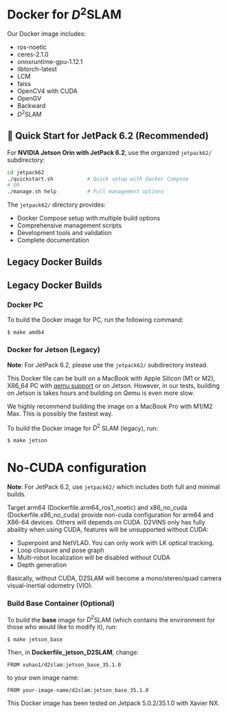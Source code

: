 # Docker for $D^2$SLAM

Our Docker image includes: 

- ros-noetic 
- ceres-2.1.0 
- onnxruntime-gpu-1.12.1 
- libtorch-latest 
- LCM 
- faiss 
- OpenCV4 with CUDA 
- OpenGV 
- Backward 
- $D^2$SLAM

## 🚀 Quick Start for JetPack 6.2 (Recommended)

For **NVIDIA Jetson Orin with JetPack 6.2**, use the organized `jetpack62/` subdirectory:

```bash
cd jetpack62
./quickstart.sh           # Quick setup with Docker Compose
# OR
./manage.sh help          # Full management options
```

The `jetpack62/` directory provides:
- Docker Compose setup with multiple build options
- Comprehensive management scripts
- Development tools and validation
- Complete documentation

## Legacy Docker Builds


## Legacy Docker Builds

### Docker PC

To build the Docker image for PC, run the following command:

```
$ make amd64
```

### Docker for Jetson (Legacy)

**Note**: For JetPack 6.2, please use the `jetpack62/` subdirectory instead.

This Docker file can be built on a MacBook with Apple Silicon (M1 or M2), X86_64 PC with [qemu support](https://www.stereolabs.com/docs/docker/building-arm-container-on-x86/) or on Jetson. However, in our tests, building on Jetson is takes hours and building on Qemu is even more slow.

We highly recommend building the image on a MacBook Pro with M1/M2 Max. This is possibly the fastest way.

To build the Docker image for $D^2$ SLAM (legacy), run:

```
$ make jetson
```

# No-CUDA configuration

**Note**: For JetPack 6.2, use `jetpack62/` which includes both full and minimal builds.

Target arm64 (Dockerfile.arm64_ros1_noetic) and x86_no_cuda (Dockerfile.x86_no_cuda) provide non-cuda configuration for arm64 and X86-64 devices. Others will depends on CUDA.
D2VINS only has fully abaility when using CUDA, features will be unsupported without CUDA:

- Superpoint and NetVLAD. You can only work with LK optical tracking.
- Loop clousure and pose graph
- Multi-robot localization will be disabled without CUDA
- Depth generation


Basically, without CUDA, D2SLAM will become a mono/stereo/quad camera visual-inertial odometry (VIO).

### Build Base Container (Optional)

To build the __base__ image for $D^2$SLAM (which contains the environment for those who would like to modify it), run:
```
$ make jetson_base
```

Then, in __Dockerfile_jetson_D2SLAM__, change:

```
FROM xuhao1/d2slam:jetson_base_35.1.0
```


to your own image name:

```
FROM your-image-name/d2slam:jetson_base_35.1.0
```


This Docker image has been tested on Jetpack 5.0.2/35.1.0 with Xavier NX.
